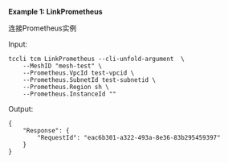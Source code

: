 **Example 1: LinkPrometheus**

连接Prometheus实例

Input: 

```
tccli tcm LinkPrometheus --cli-unfold-argument  \
    --MeshID "mesh-test" \
    --Prometheus.VpcId test-vpcid \
    --Prometheus.SubnetId test-subnetid \
    --Prometheus.Region sh \
    --Prometheus.InstanceId ""
```

Output: 
```
{
    "Response": {
        "RequestId": "eac6b301-a322-493a-8e36-83b295459397"
    }
}
```

